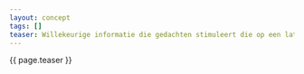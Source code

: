 ```yaml
---
layout: concept
tags: []
teaser: Willekeurige informatie die gedachten stimuleert die op een later moment aangewend kunnen worden tijdens het ontwerpproces om nieuwe richtingen te verkennen. Alles is inspiratie.
---
```

{{ page.teaser }}

